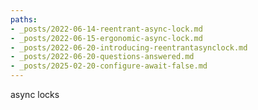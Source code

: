 ```yaml
---
paths:
- _posts/2022-06-14-reentrant-async-lock.md
- _posts/2022-06-15-ergonomic-async-lock.md
- _posts/2022-06-20-introducing-reentrantasynclock.md
- _posts/2022-06-20-questions-answered.md
- _posts/2025-02-20-configure-await-false.md
---
```

async locks